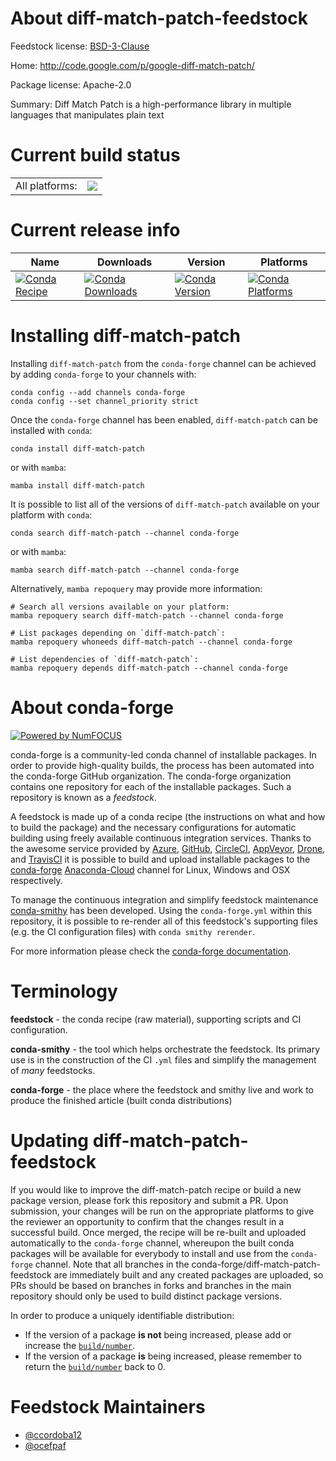 About diff-match-patch-feedstock
================================

Feedstock license: [BSD-3-Clause](https://github.com/conda-forge/diff-match-patch-feedstock/blob/main/LICENSE.txt)

Home: http://code.google.com/p/google-diff-match-patch/

Package license: Apache-2.0

Summary: Diff Match Patch is a high-performance library in multiple languages that manipulates plain text

Current build status
====================


<table><tr><td>All platforms:</td>
    <td>
      <a href="https://dev.azure.com/conda-forge/feedstock-builds/_build/latest?definitionId=2855&branchName=main">
        <img src="https://dev.azure.com/conda-forge/feedstock-builds/_apis/build/status/diff-match-patch-feedstock?branchName=main">
      </a>
    </td>
  </tr>
</table>

Current release info
====================

| Name | Downloads | Version | Platforms |
| --- | --- | --- | --- |
| [![Conda Recipe](https://img.shields.io/badge/recipe-diff--match--patch-green.svg)](https://anaconda.org/conda-forge/diff-match-patch) | [![Conda Downloads](https://img.shields.io/conda/dn/conda-forge/diff-match-patch.svg)](https://anaconda.org/conda-forge/diff-match-patch) | [![Conda Version](https://img.shields.io/conda/vn/conda-forge/diff-match-patch.svg)](https://anaconda.org/conda-forge/diff-match-patch) | [![Conda Platforms](https://img.shields.io/conda/pn/conda-forge/diff-match-patch.svg)](https://anaconda.org/conda-forge/diff-match-patch) |

Installing diff-match-patch
===========================

Installing `diff-match-patch` from the `conda-forge` channel can be achieved by adding `conda-forge` to your channels with:

```
conda config --add channels conda-forge
conda config --set channel_priority strict
```

Once the `conda-forge` channel has been enabled, `diff-match-patch` can be installed with `conda`:

```
conda install diff-match-patch
```

or with `mamba`:

```
mamba install diff-match-patch
```

It is possible to list all of the versions of `diff-match-patch` available on your platform with `conda`:

```
conda search diff-match-patch --channel conda-forge
```

or with `mamba`:

```
mamba search diff-match-patch --channel conda-forge
```

Alternatively, `mamba repoquery` may provide more information:

```
# Search all versions available on your platform:
mamba repoquery search diff-match-patch --channel conda-forge

# List packages depending on `diff-match-patch`:
mamba repoquery whoneeds diff-match-patch --channel conda-forge

# List dependencies of `diff-match-patch`:
mamba repoquery depends diff-match-patch --channel conda-forge
```


About conda-forge
=================

[![Powered by
NumFOCUS](https://img.shields.io/badge/powered%20by-NumFOCUS-orange.svg?style=flat&colorA=E1523D&colorB=007D8A)](https://numfocus.org)

conda-forge is a community-led conda channel of installable packages.
In order to provide high-quality builds, the process has been automated into the
conda-forge GitHub organization. The conda-forge organization contains one repository
for each of the installable packages. Such a repository is known as a *feedstock*.

A feedstock is made up of a conda recipe (the instructions on what and how to build
the package) and the necessary configurations for automatic building using freely
available continuous integration services. Thanks to the awesome service provided by
[Azure](https://azure.microsoft.com/en-us/services/devops/), [GitHub](https://github.com/),
[CircleCI](https://circleci.com/), [AppVeyor](https://www.appveyor.com/),
[Drone](https://cloud.drone.io/welcome), and [TravisCI](https://travis-ci.com/)
it is possible to build and upload installable packages to the
[conda-forge](https://anaconda.org/conda-forge) [Anaconda-Cloud](https://anaconda.org/)
channel for Linux, Windows and OSX respectively.

To manage the continuous integration and simplify feedstock maintenance
[conda-smithy](https://github.com/conda-forge/conda-smithy) has been developed.
Using the ``conda-forge.yml`` within this repository, it is possible to re-render all of
this feedstock's supporting files (e.g. the CI configuration files) with ``conda smithy rerender``.

For more information please check the [conda-forge documentation](https://conda-forge.org/docs/).

Terminology
===========

**feedstock** - the conda recipe (raw material), supporting scripts and CI configuration.

**conda-smithy** - the tool which helps orchestrate the feedstock.
                   Its primary use is in the construction of the CI ``.yml`` files
                   and simplify the management of *many* feedstocks.

**conda-forge** - the place where the feedstock and smithy live and work to
                  produce the finished article (built conda distributions)


Updating diff-match-patch-feedstock
===================================

If you would like to improve the diff-match-patch recipe or build a new
package version, please fork this repository and submit a PR. Upon submission,
your changes will be run on the appropriate platforms to give the reviewer an
opportunity to confirm that the changes result in a successful build. Once
merged, the recipe will be re-built and uploaded automatically to the
`conda-forge` channel, whereupon the built conda packages will be available for
everybody to install and use from the `conda-forge` channel.
Note that all branches in the conda-forge/diff-match-patch-feedstock are
immediately built and any created packages are uploaded, so PRs should be based
on branches in forks and branches in the main repository should only be used to
build distinct package versions.

In order to produce a uniquely identifiable distribution:
 * If the version of a package **is not** being increased, please add or increase
   the [``build/number``](https://docs.conda.io/projects/conda-build/en/latest/resources/define-metadata.html#build-number-and-string).
 * If the version of a package **is** being increased, please remember to return
   the [``build/number``](https://docs.conda.io/projects/conda-build/en/latest/resources/define-metadata.html#build-number-and-string)
   back to 0.

Feedstock Maintainers
=====================

* [@ccordoba12](https://github.com/ccordoba12/)
* [@ocefpaf](https://github.com/ocefpaf/)

